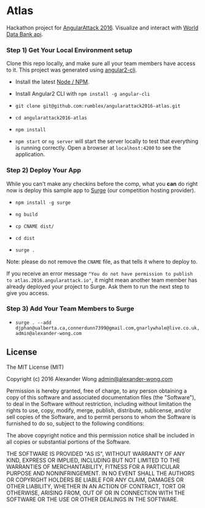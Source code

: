 # Atlas

Hackathon project for [AngularAttack 2016](https://www.angularattack.com). Visualize and interact with [World Data Bank api](http://data.worldbank.org/developers/api-overview).

### Step 1) Get Your Local Environment setup

Clone this repo locally, and make sure all your team members have access to it. This project was generated using [angular2-cli](https://github.com/angular/angular-cli).

* Install the latest [Node / NPM](https://nodejs.org).

* Install Angular2 CLI with `npm install -g angular-cli`

* `git clone git@github.com:rumblex/angularattack2016-atlas.git`

* `cd angularattack2016-atlas`

* `npm install`

* `npm start` or `ng server` will start the server locally to test that everything is running correctly. Open a browser at `localhost:4200` to see the application.


### Step 2) Deploy Your App

While you can't make any checkins before the comp, what you **can** do right now is deploy this sample app to [Surge](https://surge.sh) (our competition hosting provider).

* `npm install -g surge`

* `ng build`

* `cp CNAME dist/`

* `cd dist`

* `surge .`

Note: please do not remove the `CNAME` file, as that tells it where to deploy to.

If you receive an error message `"You do not have permission to publish to atlas.2016.angularattack.io"`, it might mean another team member has already deployed your project to Surge. Ask them to run the next step to give you access.

### Step 3) Add Your Team Members to Surge

* `surge . --add djphan@ualberta.ca,connerdunn7399@gmail.com,gnarlywhale@live.co.uk,admin@alexander-wong.com`

## License

The MIT License (MIT)

Copyright (c) 2016 Alexander Wong <admin@alexander-wong.com>

Permission is hereby granted, free of charge, to any person obtaining a copy of this software and associated documentation files (the "Software"), to deal in the Software without restriction, including without limitation the rights to use, copy, modify, merge, publish, distribute, sublicense, and/or sell copies of the Software, and to permit persons to whom the Software is furnished to do so, subject to the following conditions:

The above copyright notice and this permission notice shall be included in all copies or substantial portions of the Software.

THE SOFTWARE IS PROVIDED "AS IS", WITHOUT WARRANTY OF ANY KIND, EXPRESS OR IMPLIED, INCLUDING BUT NOT LIMITED TO THE WARRANTIES OF MERCHANTABILITY, FITNESS FOR A PARTICULAR PURPOSE AND NONINFRINGEMENT. IN NO EVENT SHALL THE AUTHORS OR COPYRIGHT HOLDERS BE LIABLE FOR ANY CLAIM, DAMAGES OR OTHER LIABILITY, WHETHER IN AN ACTION OF CONTRACT, TORT OR OTHERWISE, ARISING FROM, OUT OF OR IN CONNECTION WITH THE SOFTWARE OR THE USE OR OTHER DEALINGS IN THE SOFTWARE.
